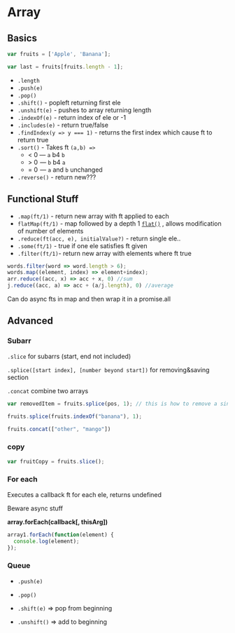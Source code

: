 # Array

## Basics

```javascript
var fruits = ['Apple', 'Banana'];

var last = fruits[fruits.length - 1];
```

- `.length`
- `.push(e)` 
- `.pop()`
- `.shift()` - popleft returning first ele
- `.unshift(e)` - pushes to array returning length
- `.indexOf(e)` - return index of ele or -1
- `.includes(e)` - return true/false
- `.findIndex(y => y === 1)` - returns the first index which cause ft to return true 
- `.sort()` - Takes ft `(a,b) => `
  - < 0 — `a` b4 `b`
  - \> 0  — `b` b4 `a`
  - = 0  — `a` and `b` unchanged
- `.reverse()` - return new???

## Functional Stuff

- `.map(ft/1)` - return new array with ft applied to each
- `flatMap(ft/1)` - map followed by a depth 1 [`flat()`](https://developer.mozilla.org/en-US/docs/Web/JavaScript/Reference/Global_Objects/Array/flat) , allows modification of number of elements
- `.reduce(ft(acc, e), initialValue?)` - return single ele..
- `.some(ft/1)` - true if one ele satisfies ft given
- `.filter(ft/1)`-  return  new array with elements where ft true

```js
words.filter(word => word.length > 6);
words.map((element, index) => element+index);
arr.reduce((acc, x) => acc + x, 0) //sum
j.reduce((acc, a) => acc + (a/j.length), 0) //average
```

Can do async fts in map and then wrap it in a promise.all

## Advanced

### Subarr

`.slice` for subarrs (start, end not included)

`.splice([start index], [number beyond start])` for removing&saving section

`.concat` combine two arrays

```javascript
var removedItem = fruits.splice(pos, 1); // this is how to remove a single item at pos

fruits.splice(fruits.indexOf("banana"), 1);

fruits.concat(["other", "mango"])
```

### copy

```javascript
var fruitCopy = fruits.slice(); 
```

### For each

Executes a callback ft for each ele, returns undefined

Beware async stuff

**array.forEach(callback[, thisArg])**

```js
array1.forEach(function(element) {
  console.log(element);
});
```

### Queue

- `.push(e)`

- `.pop()`
- `.shift(e)` => pop from beginning
- `.unshift()` => add to beginning